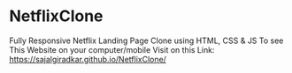 # NetflixClone
Fully Responsive Netflix Landing Page Clone using HTML, CSS & JS
To see This Website on your computer/mobile Visit on this Link: 
https://sajalgiradkar.github.io/NetflixClone/
